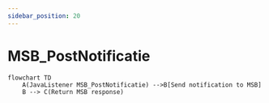 ```yaml
---
sidebar_position: 20
---
```


# MSB_PostNotificatie

```mermaid
flowchart TD
    A(JavaListener MSB_PostNotificatie) -->B[Send notification to MSB]
    B --> C(Return MSB response)
```